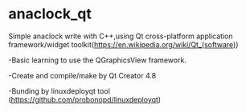 # anaclock_qt

Simple anaclock write with C++,using Qt  cross-platform application framework/widget toolkit(https://en.wikipedia.org/wiki/Qt_(software))

-Basic learning to use the QGraphicsView framework.

-Create and compile/make by Qt Creator 4.8

-Bunding by linuxdeployqt tool (https://github.com/probonopd/linuxdeployqt)
